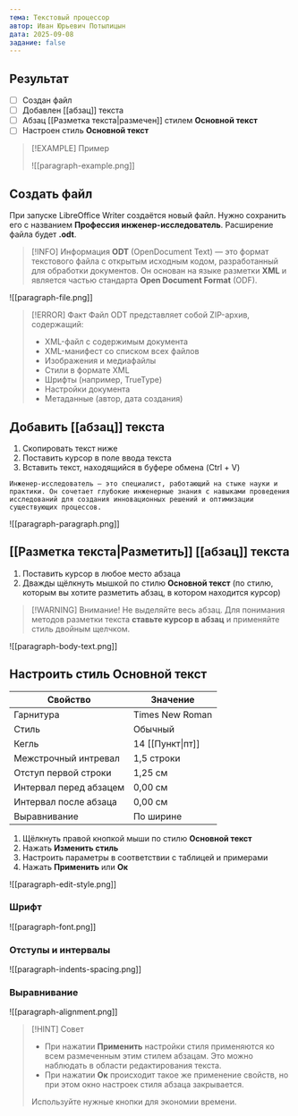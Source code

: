 ```yaml
---
тема: Текстовый процессор
автор: Иван Юрьевич Потылицын
дата: 2025-09-08
задание: false
---
```

## Результат

- [ ] Создан файл
- [ ] Добавлен [[абзац]] текста
- [ ] Абзац [[Разметка текста|размечен]] стилем **Основной текст**
- [ ] Настроен стиль **Основной текст**

> [!EXAMPLE] Пример
> 
> ![[paragraph-example.png]]
>

## Создать файл

При запуске LibreOffice Writer создаётся новый файл. Нужно сохранить его с названием **Профессия инженер-исследователь**. Расширение файла будет **.odt**.

> [!INFO] Информация
> **ODT** (OpenDocument Text) — это формат текстового файла с открытым исходным кодом, разработанный для обработки документов. Он основан на языке разметки **XML** и является частью стандарта **Open Document Format** (ODF).

![[paragraph-file.png]]

> [!ERROR] Факт
> Файл ODT представляет собой ZIP-архив, содержащий:
> - XML-файл с содержимым документа
> - XML-манифест со списком всех файлов
> - Изображения и медиафайлы
> - Стили в формате XML
> - Шрифты (например, TrueType)
> - Настройки документа
> - Метаданные (автор, дата создания)

## Добавить [[абзац]] текста

1. Скопировать текст ниже
2. Поставить курсор в поле ввода текста
3. Вставить текст, находящийся в буфере обмена (Ctrl + V)

```
Инженер-исследователь — это специалист, работающий на стыке науки и практики. Он сочетает глубокие инженерные знания с навыками проведения исследований для создания инновационных решений и оптимизации существующих процессов.
```

![[paragraph-paragraph.png]]

## [[Разметка текста|Разметить]] [[абзац]] текста

1. Поставить курсор в любое место абзаца
2. Дважды щёлкнуть мышкой по стилю **Основной текст** (по стилю, которым вы хотите разметить абзац, в котором находится курсор)

> [!WARNING] Внимание!
> Не выделяйте весь абзац. Для понимания методов разметки текста **ставьте курсор в абзац** и применяйте стиль двойным щелчком.

![[paragraph-body-text.png]]

## Настроить стиль Основной текст

| Свойство               | Значение         |
| ---------------------- | ---------------- |
| Гарнитура              | Times New Roman  |
| Стиль                  | Обычный          |
| Кегль                  | 14 [[Пункт\|пт]] |
| Межстрочный интревал   | 1,5 строки       |
| Отступ первой строки   | 1,25 см          |
| Интервал перед абзацем | 0,00 см          |
| Интервал после абзаца  | 0,00 см          |
| Выравнивание           | По ширине        |

1. Щёлкнуть правой кнопкой мыши по стилю **Основной текст**
2. Нажать **Изменить стиль**
3. Настроить параметры в соответствии с таблицей и примерами
4. Нажать **Применить** или **Ок**

![[paragraph-edit-style.png]]

### Шрифт

![[paragraph-font.png]]
### Отступы и интервалы

![[paragraph-indents-spacing.png]]
### Выравнивание

![[paragraph-alignment.png]]

> [!HINT] Совет
> - При нажатии **Применить** настройки стиля применяются ко всем размеченным этим стилем абзацам. Это можно наблюдать в области редактирования текста.
> - При нажатии **Ок** происходит такое же применение свойств, но при этом окно настроек стиля абзаца закрывается.
> 
> Используйте нужные кнопки для экономии времени.
